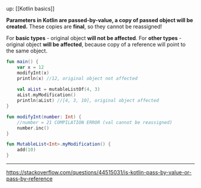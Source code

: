 up: [[Kotlin basics]]

**Parameters in Kotlin are passed-by-value, a copy of passed object will be created.** These copies are **final**, so they cannot be reassigned!

For **basic types** - original object **will not be affected**.
For **other types** - original object **will be affected**, because copy of a reference will point to the same object.

```kotlin
fun main() {
    var x = 12
    modifyInt(x)
    println(x) //12, original object not affected
    
    val aList = mutableListOf(4, 3)
    aList.myModification()
    println(aList) //[4, 3, 10], original object affected
}

fun modifyInt(number: Int) {
    //number = 21 COMPILATION ERROR (val cannot be reassigned)
    number.inc()
}

fun MutableList<Int>.myModification() {
    add(10)
}
```

---
https://stackoverflow.com/questions/44515031/is-kotlin-pass-by-value-or-pass-by-reference
